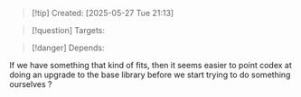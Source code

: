 
>[!tip] Created: [2025-05-27 Tue 21:13]

>[!question] Targets: 

>[!danger] Depends: 

If we have something that kind of fits, then it seems easier to point codex at doing an upgrade to the base library before we start trying to do something ourselves ?
